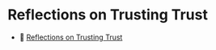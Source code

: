# Reflections on Trusting Trust

* :scroll: [Reflections on Trusting Trust](reflectionsOnTrustingTrust.pdf)
